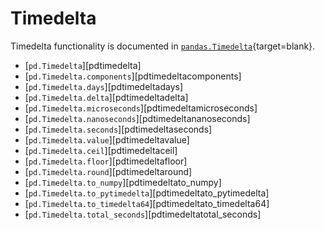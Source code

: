 # Timedelta

Timedelta functionality is documented in [`pandas.Timedelta`](https://pandas.pydata.org/pandas-docs/stable/reference/api/pandas.Timedelta.html){target=blank}.


- [`pd.Timedelta`][pdtimedelta]                              
- [`pd.Timedelta.components`][pdtimedeltacomponents]         
- [`pd.Timedelta.days`][pdtimedeltadays]                     
- [`pd.Timedelta.delta`][pdtimedeltadelta]                   
- [`pd.Timedelta.microseconds`][pdtimedeltamicroseconds]     
- [`pd.Timedelta.nanoseconds`][pdtimedeltananoseconds]       
- [`pd.Timedelta.seconds`][pdtimedeltaseconds]               
- [`pd.Timedelta.value`][pdtimedeltavalue]                   
- [`pd.Timedelta.ceil`][pdtimedeltaceil]                     
- [`pd.Timedelta.floor`][pdtimedeltafloor]                   
- [`pd.Timedelta.round`][pdtimedeltaround]                   
- [`pd.Timedelta.to_numpy`][pdtimedeltato_numpy]             
- [`pd.Timedelta.to_pytimedelta`][pdtimedeltato_pytimedelta] 
- [`pd.Timedelta.to_timedelta64`][pdtimedeltato_timedelta64] 
- [`pd.Timedelta.total_seconds`][pdtimedeltatotal_seconds]   
